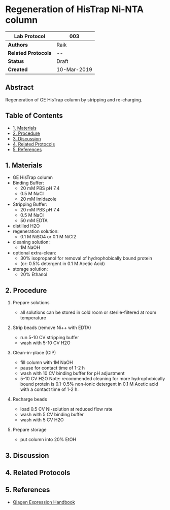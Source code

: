 Regeneration of HisTrap Ni-NTA column
=====================================

Lab Protocol          | 003
----------------------|------------------------------------------------------------------
**Authors**           | Raik
**Related Protocols** | --
**Status**            | Draft
**Created**           | 10-Mar-2019

## Abstract

Regeneration of GE HisTrap column by stripping and re-charging.

## Table of Contents

* [1. Materials](#materials)
* [2. Procedure](#procedure)
* [3. Discussion](#discussion)
* [4. Related Protocols](#related)
* [5. References](#references)

## 1. Materials <a name="materials"></a>

- GE HisTrap column
- Binding Buffer:
    - 20 mM PBS pH 7.4
    - 0.5 M NaCl
    - 20 mM Imidazole
- Stripping Buffer:
    - 20 mM PBS pH 7.4
    - 0.5 M NaCl
    - 50 mM EDTA
- distilled H2O
- regeneration solution:
    - 0.1 M NiSO4 or 0.1 M NiCl2
- cleaning solution:
    - 1M NaOH
- optional extra-clean:
    - 30% isopropanol for removal of hydrophobically bound protein
    - (or: 0.5% detergent in 0.1 M Acetic Acid)
- storage solution:
    - 20% Ethanol

## 2. Procedure <a name="procedure"></a>

1. Prepare solutions
    - all solutions can be stored in cold room or sterile-filtered at room temperature

2. Strip beads (remove Ni++ with EDTA)
    - run 5-10 CV stripping buffer
    - wash with 5-10 CV H2O

3. Clean-in-place (CIP)
    - fill column with 1M NaOH
    - pause for contact time of 1-2 h
    - wash with 10 CV binding buffer for pH adjustment
    - 5-10 CV H2O
    Note: 
        recommended cleaning for more hydrophobically bound protein is 0.1-0.5% 
        non-ionic detergent in 0.1 M Acetic acid with a contact time of 1-2 h.

4. Recharge beads
    - load 0.5 CV Ni-solution at reduced flow rate
    - wash with 5 CV binding buffer
    - wash with 5 CV H2O
 
 6. Prepare storage
     - put column into 20% EtOH
    
    
## 3. Discussion <a name="discussion"></a>


## 4. Related Protocols <a name="related"></a>


## 5. References <a name='references'></a>

- [Qiagen Expression Handbook](https://www.qiagen.com/mx/resources/resourcedetail?id=79ca2f7d-42fe-4d62-8676-4cfa948c9435&lang=en)
